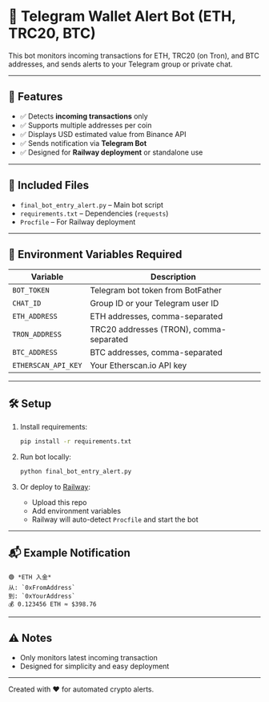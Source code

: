 
# 💸 Telegram Wallet Alert Bot (ETH, TRC20, BTC)

This bot monitors incoming transactions for ETH, TRC20 (on Tron), and BTC addresses, and sends alerts to your Telegram group or private chat.

---

## 🚀 Features

- ✅ Detects **incoming transactions** only
- ✅ Supports multiple addresses per coin
- ✅ Displays USD estimated value from Binance API
- ✅ Sends notification via **Telegram Bot**
- ✅ Designed for **Railway deployment** or standalone use

---

## 📁 Included Files

- `final_bot_entry_alert.py` – Main bot script
- `requirements.txt` – Dependencies (`requests`)
- `Procfile` – For Railway deployment

---

## 🧪 Environment Variables Required

| Variable            | Description                            |
|---------------------|----------------------------------------|
| `BOT_TOKEN`         | Telegram bot token from BotFather      |
| `CHAT_ID`           | Group ID or your Telegram user ID      |
| `ETH_ADDRESS`       | ETH addresses, comma-separated         |
| `TRON_ADDRESS`      | TRC20 addresses (TRON), comma-separated|
| `BTC_ADDRESS`       | BTC addresses, comma-separated         |
| `ETHERSCAN_API_KEY` | Your Etherscan.io API key              |

---

## 🛠️ Setup

1. Install requirements:
   ```bash
   pip install -r requirements.txt
   ```

2. Run bot locally:
   ```bash
   python final_bot_entry_alert.py
   ```

3. Or deploy to [Railway](https://railway.app):
   - Upload this repo
   - Add environment variables
   - Railway will auto-detect `Procfile` and start the bot

---

## 📬 Example Notification

```
🟢 *ETH 入金*
从: `0xFromAddress`
到: `0xYourAddress`
💰 0.123456 ETH ≈ $398.76
```

---

## ⚠ Notes

- Only monitors latest incoming transaction
- Designed for simplicity and easy deployment

---

Created with ❤️ for automated crypto alerts.
